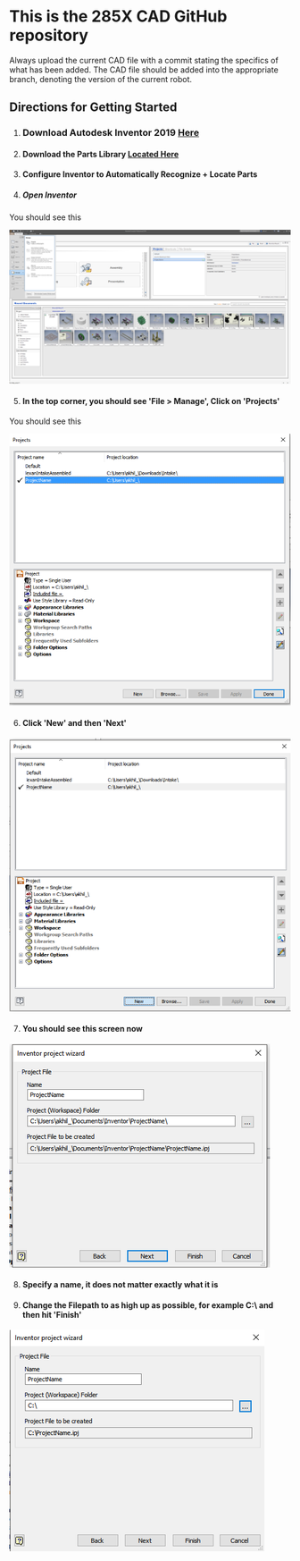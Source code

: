 # This is the 285X CAD GitHub repository

Always upload the current CAD file with a commit stating the specifics of what has been added. The CAD file should be added into the appropriate branch, denoting the version of the current robot.


## Directions for Getting Started
1. ### Download Autodesk Inventor 2019 [Here](https://www.autodesk.com/education/free-software/inventor-professional)
2. #### Download the Parts Library [Located Here](https://drive.google.com/drive/folders/1QxJCDOdesCTICRlTgWQu7QYpOfiOrxOq)
3. #### Configure Inventor to Automatically Recognize + Locate Parts
4. ##### Open Inventor

You should see this

![Inventor Home Page](https://raw.githubusercontent.com/akkim3/carnegie285XCAD/master/CADGuide/Screenshot_27.png)

5. #### In the top corner, you should see 'File > Manage', Click on 'Projects'
You should see this


![Project Screen](https://raw.githubusercontent.com/akkim3/carnegie285XCAD/master/CADGuide/Screenshot_1.png)

6. #### Click 'New' and then 'Next'

![Project New](https://raw.githubusercontent.com/akkim3/carnegie285XCAD/master/CADGuide/Screenshot_2.png)

7. #### You should see this screen now

![Project Edit](https://raw.githubusercontent.com/akkim3/carnegie285XCAD/master/CADGuide/Screenshot_4.png)

8. #### Specify a name, it does not matter exactly what it is

9. #### Change the Filepath to as high up as possible, for example C:\ and then hit 'Finish'

![Project Path Update](https://raw.githubusercontent.com/akkim3/carnegie285XCAD/master/CADGuide/Screenshot_5.png)







